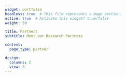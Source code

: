 ```yaml
---
widget: portfolio
headless: true  # This file represents a page section.
active: true  # Activate this widget? true/false
weight: 50

title: Partners
subtitle: Meet our Research Partners

content:
  page_type: partner

design:
  columns: 2
  view: 3
---
```

